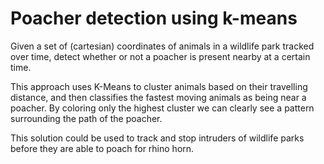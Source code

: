 # Poacher detection using k-means
Given a set of (cartesian) coordinates of animals in a wildlife park tracked over time, detect whether or not a poacher is present nearby at a certain time. 

This approach uses K-Means to cluster animals based on their travelling distance, and then classifies the fastest moving animals as being near a poacher. By coloring only the highest cluster we can clearly see a pattern surrounding the path of the poacher.

This solution could be used to track and stop intruders of wildlife parks before they are able to poach for rhino horn.
